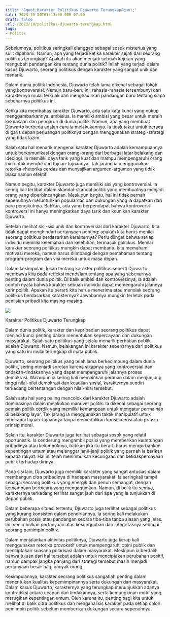 ```yaml
---
title: '&quot;Karakter Politikus Djuwarto Terungkap&quot;'
date: 2023-10-20T07:13:00.000-07:00
draft: false
url: /2023/10/politikus-djuwarto-terungkap.html
tags: 
- Politik
---
```


  

Sebelumnya, politikus seringkali dianggap sebagai sosok misterius yang sulit dipahami. Namun, apa yang terjadi ketika karakter sejati dari seorang politikus terungkap? Apakah itu akan menjadi sebuah kejutan yang mengubah pandangan kita tentang dunia politik? Inilah yang terjadi dalam kasus Djuwarto, seorang politikus dengan karakter yang sangat unik dan menarik.

  

Dalam dunia politik Indonesia, Djuwarto telah lama dikenal sebagai tokoh yang kontroversial. Namun baru-baru ini, rahasia-rahasia tersembunyi dari karakternya mulai terkuak dan menghadirkan pandangan baru tentang siapa sebenarnya politikus ini.

  

Ketika kita membahas karakter Djuwarto, ada satu kata kunci yang cukup menggambarkannya: ambisius. Ia memiliki ambisi yang besar untuk meraih kekuasaan dan pengaruh di dunia politik. Namun, apa yang membuat Djuwarto berbeda adalah cara ia melakukannya. Ia tidak takut untuk berada di garis depan perjuangan politiknya dengan menggunakan strategi-strategi yang tidak lazim.

  

Salah satu hal menarik mengenai karakter Djuwarto adalah kemampuannya untuk berkomunikasi dengan orang-orang dari berbagai latar belakang dan ideologi. Ia memiliki daya tarik yang kuat dan mampu mempengaruhi orang lain untuk mendukung tujuan-tujuannya. Tak jarang ia menggunakan retorika-rhetorika cerdas dan menyajikan argumen-argumen yang tidak biasa namun efektif.

  

Namun begitu, karakter Djuwarto juga memiliki sisi yang kontroversial. Ia sering kali terlibat dalam skandal-skandal politik yang membuatnya menjadi orang yang diperbincangkan. Meskipun begitu, hal ini tidak pernah sepenuhnya meruntuhkan popularitas dan dukungan yang ia dapatkan dari para pengikutnya. Bahkan, ada yang berpendapat bahwa kontroversi-kontroversi ini hanya meningkatkan daya tarik dan keunikan karakter Djuwarto.

  

Setelah melihat sisi-sisi unik dan kontroversial dari karakter Djuwarto, kita tidak dapat menghindari pertanyaan penting: apakah kita harus menilai seorang politikus berdasarkan karakternya? Perlu diingat bahwa setiap individu memiliki kelemahan dan kelebihan, termasuk politikus. Menilai karakter seorang politikus mungkin dapat membantu kita memahami motivasi mereka, namun harus diimbangi dengan pemahaman tentang program-program dan visi mereka untuk masa depan.

  

Dalam kesimpulan, kisah tentang karakter politikus seperti Djuwarto membawa kita pada refleksi mendalam tentang apa yang sebenarnya penting dalam dunia politik. Di balik ambisi dan kontroversinya, ia adalah contoh nyata bahwa karakter sebuah individu dapat memengaruhi jalannya karir politik. Apakah itu berarti kita harus menerima atau menolak seorang politikus berdasarkan karakternya? Jawabannya mungkin terletak pada penilaian pribadi kita masing-masing.

  

![](https://maroelamedia.co.za/wp-content/uploads/2019/12/cyril-ramaphosa.jpg)

  

Karakter Politikus Djuwarto Terungkap

  

Dalam dunia politik, karakter dan kepribadian seorang politikus dapat menjadi kunci penting dalam menentukan kepercayaan dan dukungan masyarakat. Salah satu politikus yang selalu menarik perhatian publik adalah Djuwarto. Namun, belakangan ini karakter sebenarnya dari politikus yang satu ini mulai terungkap di mata publik.

  

Djuwarto, seorang politikus yang telah lama berkecimpung dalam dunia politik, sering menjadi sorotan karena sikapnya yang kontroversial dan tindakan-tindakannya yang dapat mempengaruhi jalannya proses demokrasi. Walaupun ia sering kali memainkan peranan dalam menjunjung tinggi nilai-nilai demokrasi dan keadilan sosial, karakternya sendiri terkadang bertentangan dengan nilai-nilai tersebut.

  

Salah satu hal yang paling mencolok dari karakter Djuwarto adalah dominasinya dalam melakukan manuver politik. Ia dikenal sebagai seorang pemain politik cerdik yang memiliki kemampuan untuk mengatur permainan di belakang layar. Tak jarang ia menggunakan taktik manipulatif untuk mencapai tujuan-tujuannya tanpa memedulikan konsekuensi atau prinsip-prinsip moral.

  

Selain itu, karakter Djuwarto juga terlihat sebagai sosok yang relatif oportunistik. Ia cenderung mengambil posisi yang memberikan keuntungan pribadinya atau kelompoknya, bahkan jika itu berarti harus mengorbankan kepentingan umum atau melanggar janji-janji politik yang pernah ia berikan kepada rakyat. Hal ini telah menimbulkan kecurigaan dan ketidakpercayaan publik terhadap dirinya.

  

Pada sisi lain, Djuwarto juga memiliki karakter yang sangat antusias dalam membangun citra pribadinya di hadapan masyarakat. Ia seringkali tampil sebagai seorang politikus yang energik dan penuh semangat, dengan kemampuan berbicara yang mengagumkan. Namun, di balik itu semua, karakternya terkadang terlihat sangat jauh dari apa yang ia tunjukkan di depan publik.

  

Dalam beberapa situasi tertentu, Djuwarto juga terlihat sebagai politikus yang kurang konsisten dalam pendiriannya. Ia sering kali melakukan perubahan posisi atau pandangan secara tiba-tiba tanpa alasan yang jelas. Ini menimbulkan pertanyaan atas kesungguhan dan integritasnya sebagai seorang pemimpin politik.

  

Dalam menjalankan aktivitas politiknya, Djuwarto juga kerap kali menggunakan retorika provokatif untuk mempengaruhi opini publik dan menciptakan suasana polarisasi dalam masyarakat. Meskipun ia berdalih bahwa tujuan dari hal tersebut adalah untuk menciptakan perubahan positif, namun dampak jangka panjang dari strategi tersebut masih menjadi pertanyaan besar bagi banyak orang.

  

Kesimpulannya, karakter seorang politikus sangatlah penting dalam menentukan kualitas kepemimpinannya serta dukungan dari masyarakat. Dalam kasus Djuwarto, karakternya yang terungkap menunjukkan adanya kontradiksi antara ucapan dan tindakannya, serta kemungkinan motif yang merugikan kepentingan umum. Oleh karena itu, penting bagi kita untuk melihat di balik citra politikus dan menganalisis karakter pada setiap calon pemimpin politik sebelum memberikan dukungan secara sepenuhnya.